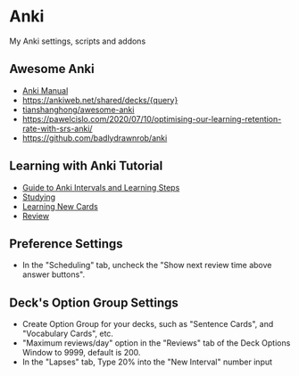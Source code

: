 # Anki

My Anki settings, scripts and addons

## Awesome Anki

* [Anki Manual](https://docs.ankiweb.net/intro.html)
* https://ankiweb.net/shared/decks/{query}
* [tianshanghong/awesome-anki](https://github.com/tianshanghong/awesome-anki)
* https://pawelcislo.com/2020/07/10/optimising-our-learning-retention-rate-with-srs-anki/
* https://github.com/badlydrawnrob/anki

## Learning with Anki Tutorial

* [Guide to Anki Intervals and Learning Steps](https://www.youtube.com/watch?v=1XaJjbCSXT0)
* [Studying](https://docs.ankiweb.net/studying.html)
* [Learning New Cards](https://docs.ankiweb.net/deck-options.html#new-cards)
* [Review](https://docs.ankiweb.net/deck-options.html#reviews)

## Preference Settings

* In the "Scheduling" tab, uncheck the "Show next review time above answer buttons".

## Deck's Option Group Settings
* Create Option Group for your decks, such as "Sentence Cards", and "Vocabulary Cards", etc.
* "Maximum reviews/day" option in the "Reviews" tab of the Deck Options Window to 9999, default is 200.
* In the "Lapses" tab, Type 20% into the "New Interval" number input
